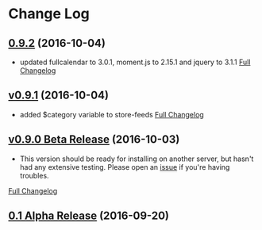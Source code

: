 # Change Log

## [0.9.2](https://github.com/axwax/hubcal/tree/0.9.2) (2016-10-04)
* updated fullcalendar to 3.0.1, moment.js to 2.15.1 and jquery to 3.1.1
[Full Changelog](https://github.com/axwax/hubcal/compare/v0.9.1...0.9.2)

## [v0.9.1](https://github.com/axwax/hubcal/tree/v0.9.1) (2016-10-04)
* added $category variable to store-feeds
[Full Changelog](https://github.com/axwax/hubcal/compare/v0.9.0...v0.9.1)

## [v0.9.0 Beta Release](https://github.com/axwax/hubcal/tree/v0.9.0) (2016-10-03)
* This version should be ready for installing on another server, but hasn't had any extensive testing.
    Please open an [issue](https://github.com/axwax/hubcal/issues) if you're having troubles.

[Full Changelog](https://github.com/axwax/hubcal/compare/0.1...v0.9.0)

## [0.1 Alpha Release](https://github.com/axwax/hubcal/tree/0.1) (2016-09-20)
